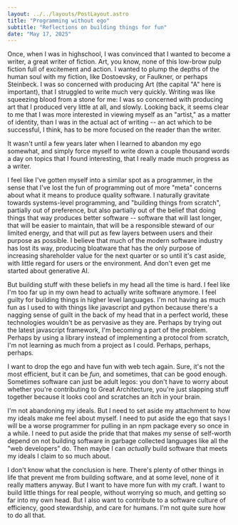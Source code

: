 ```yaml
---
layout: ../../layouts/PostLayout.astro
title: "Programming without ego"
subtitle: "Reflections on building things for fun"
date: "May 17, 2025"
---
```


Once, when I was in highschool, I was convinced that I wanted to become a writer, a great writer of
fiction. Art, you know, none of this low-brow pulp fiction full of excitement and action. I wanted
to plump the depths of the human soul with my fiction, like Dostoevsky, or Faulkner, or perhaps
Steinbeck. I was so concerned with producing Art (the capital "A" here is important), that I
struggled to write much very quickly. Writing was like squeezing blood from a stone for me: I was so
concerned with producing art that I produced very little at all, and slowly. Looking back, it seems
clear to me that I was more interested in viewing myself as an "artist," as a matter of identity,
than I was in the actual act of writing -- an act which to be successful, I think, has to be more
focused on the reader than the writer.

It wasn't until a few years later when I learned to abandon my ego somewhat, and simply force myself
to write down a couple thousand words a day on topics that I found interesting, that I really made
much progress as a writer.

I feel like I've gotten myself into a similar spot as a programmer, in the sense that I've lost the
fun of programming out of more "meta" concerns about what it means to produce quality software. I
naturally gravitate towards systems-level programming, and "building things from scratch", partially
out of preference, but also partially out of the belief that doing things that way produces better
software -- software that will last longer, that will be easier to maintain, that will be a
responsible steward of our limited energy, and that will put as few layers between users and their
purpose as possible. I believe that much of the modern software industry has lost its way, producing
bloatware that has the only purpose of increasing shareholder value for the next quarter or so until
it's cast aside, with little regard for users or the environment. And don't even get me started
about generative AI.

But building stuff with these beliefs in my head all the time is hard. I feel like I'm too far up in
my own head to actually write software anymore. I feel guilty for building things in higher level
languages. I'm not having as much fun as I used to with things like javascript and python because
there's a nagging sense of guilt in the back of my head that in a perfect world, these technologies
wouldn't be as pervasive as they are. Perhaps by trying out the latest javascript framework, I'm
becoming a part of the problem. Perhaps by using a library instead of implementing a protocol from
scratch, I'm not learning as much from a project as I could. Perhaps, perhaps, perhaps.

I want to drop the ego and have fun with web tech again. Sure, it's not the most efficient, but it
can be _fun_, and sometimes, that can be good enough. Sometimes software can just be adult legos:
you don't have to worry about whether you're contributing to Great Architecture, you're just
slapping stuff together because it looks cool and scratches an itch in your brain.

I'm not abandoning my ideals. But I need to set aside my attachment to how my ideals make me feel
about myself. I need to put aside the ego that says I will be a worse programmer for pulling in an
npm package every so once in a while. I need to put aside the pride that that makes my sense of
self-worth depend on not building software in garbage collected languages like all the "web
developers" do. Then maybe I can _actually_ build software that meets my ideals I claim to so much
about.

I don't know what the conclusion is here. There's plenty of other things in life that prevent me
from building software, and at some level, none of it really matters anyway. But I want to have more
fun with my craft. I want to build little things for real people, without worrying so much, and
getting so far into my own head. But I also want to contribute to a software culture of efficiency,
good stewardship, and care for humans. I'm not quite sure how to do all that.
